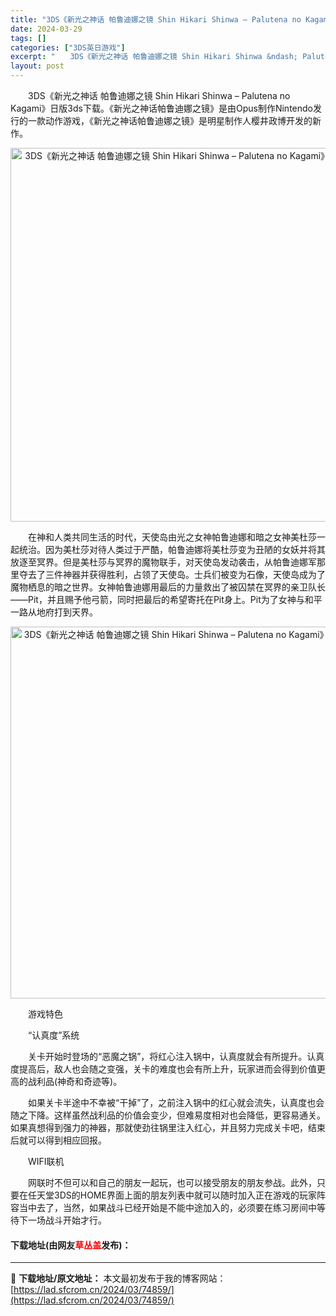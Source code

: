 ```yaml
---
title: "3DS《新光之神话 帕鲁迪娜之镜 Shin Hikari Shinwa – Palutena no Kagami》日版3ds下载"
date: 2024-03-29
tags: []
categories: ["3DS英日游戏"]
excerpt: "　　3DS《新光之神话 帕鲁迪娜之镜 Shin Hikari Shinwa &ndash; Palutena no Kagami》日版3ds下载。《新光之神话帕鲁迪娜之镜》是由Opus制作Nintendo发行的一款动作游戏，《新光之神话帕鲁迪娜之镜》是明星制作人樱井政博开发的新作。 　　在神和人类共&hellip;"
layout: post
---
```


 <p>　　3DS《新光之神话 帕鲁迪娜之镜 Shin Hikari Shinwa &ndash; Palutena no Kagami》日版3ds下载。《新光之神话帕鲁迪娜之镜》是由Opus制作Nintendo发行的一款动作游戏，《新光之神话帕鲁迪娜之镜》是明星制作人樱井政博开发的新作。</p> <p align="center"><img align="" border="0" src="https://lad.sfcrom.cn/wp-content/uploads/2024/03/20240329_6606258d56907.png" width="598" alt="3DS《新光之神话 帕鲁迪娜之镜 Shin Hikari Shinwa – Palutena no Kagami》日版3ds下载" /></p> <p>　　在神和人类共同生活的时代，天使岛由光之女神帕鲁迪娜和暗之女神美杜莎一起统治。因为美杜莎对待人类过于严酷，帕鲁迪娜将美杜莎变为丑陋的女妖并将其放逐至冥界。但是美杜莎与冥界的魔物联手，对天使岛发动袭击，从帕鲁迪娜军那里夺去了三件神器并获得胜利，占领了天使岛。士兵们被变为石像，天使岛成为了魔物栖息的暗之世界。女神帕鲁迪娜用最后的力量救出了被囚禁在冥界的亲卫队长&mdash;&mdash;Pit，并且赐予他弓箭，同时把最后的希望寄托在Pit身上。Pit为了女神与和平一路从地府打到天界。</p> <p align="center"><img align="" border="0" src="https://lad.sfcrom.cn/wp-content/uploads/2024/03/20240329_6606258ed786d.png" width="595" alt="3DS《新光之神话 帕鲁迪娜之镜 Shin Hikari Shinwa – Palutena no Kagami》日版3ds下载" /></p> <p>　　游戏特色</p> <p>　　&ldquo;认真度&rdquo;系统</p> <p>　　关卡开始时登场的&ldquo;恶魔之锅&rdquo;，将红心注入锅中，认真度就会有所提升。认真度提高后，敌人也会随之变强，关卡的难度也会有所上升，玩家进而会得到价值更高的战利品(神奇和奇迹等)。</p> <p>　　如果关卡半途中不幸被&ldquo;干掉&rdquo;了，之前注入锅中的红心就会流失，认真度也会随之下降。这样虽然战利品的价值会变少，但难易度相对也会降低，更容易通关。如果真想得到强力的神器，那就使劲往锅里注入红心，并且努力完成关卡吧，结束后就可以得到相应回报。</p> <p>　　WIFI联机</p> <p>　　网联时不但可以和自己的朋友一起玩，也可以接受朋友的朋友参战。此外，只要在任天堂3DS的HOME界面上面的朋友列表中就可以随时加入正在游戏的玩家阵容当中去了，当然，如果战斗已经开始是不能中途加入的，必须要在练习房间中等待下一场战斗开始才行。</p> <p><h4>下载地址(由网友<font color="red">草丛盖</font>发布)：</h4></p> 

---
📖 **下载地址/原文地址：** 本文最初发布于我的博客网站：[https://lad.sfcrom.cn/2024/03/74859/](https://lad.sfcrom.cn/2024/03/74859/)
